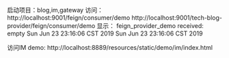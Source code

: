启动项目：blog,im,gateway
访问：
http://localhost:9001/feign/consumer/demo
http://localhost:9001/tech-blog-provider/feign/consumer/demo
显示：
feign_provider_demo received: empty
Sun Jun 23 23:16:06 CST 2019
Sun Jun 23 23:16:06 CST 2019

访问IM demo:
http://localhost:8889/resources/static/demo/im/index.html
